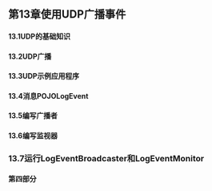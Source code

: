 ## 第13章使用UDP广播事件
#### 13.1UDP的基础知识



#### 13.2UDP广播



#### 13.3UDP示例应用程序



#### 13.4消息POJOLogEvent



#### 13.5编写广播者



#### 13.6编写监视器



### 13.7运行LogEventBroadcaster和LogEventMonitor
#### 第四部分



